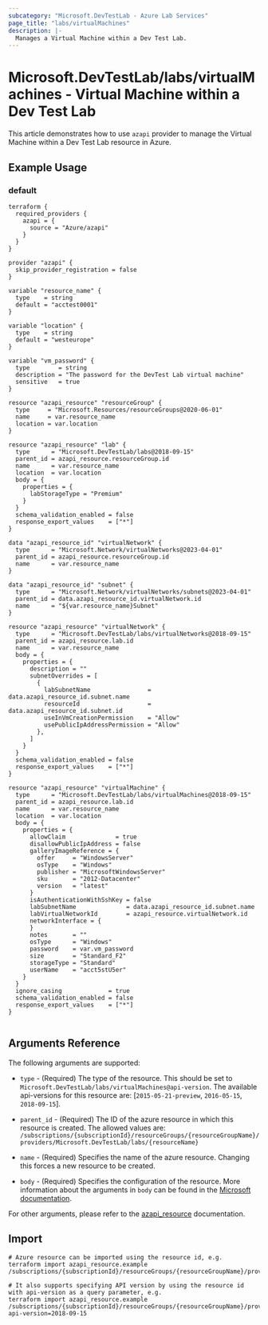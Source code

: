 ```yaml
---
subcategory: "Microsoft.DevTestLab - Azure Lab Services"
page_title: "labs/virtualMachines"
description: |-
  Manages a Virtual Machine within a Dev Test Lab.
---
```


# Microsoft.DevTestLab/labs/virtualMachines - Virtual Machine within a Dev Test Lab

This article demonstrates how to use `azapi` provider to manage the Virtual Machine within a Dev Test Lab resource in Azure.



## Example Usage

### default

```hcl
terraform {
  required_providers {
    azapi = {
      source = "Azure/azapi"
    }
  }
}

provider "azapi" {
  skip_provider_registration = false
}

variable "resource_name" {
  type    = string
  default = "acctest0001"
}

variable "location" {
  type    = string
  default = "westeurope"
}

variable "vm_password" {
  type        = string
  description = "The password for the DevTest Lab virtual machine"
  sensitive   = true
}

resource "azapi_resource" "resourceGroup" {
  type     = "Microsoft.Resources/resourceGroups@2020-06-01"
  name     = var.resource_name
  location = var.location
}

resource "azapi_resource" "lab" {
  type      = "Microsoft.DevTestLab/labs@2018-09-15"
  parent_id = azapi_resource.resourceGroup.id
  name      = var.resource_name
  location  = var.location
  body = {
    properties = {
      labStorageType = "Premium"
    }
  }
  schema_validation_enabled = false
  response_export_values    = ["*"]
}

data "azapi_resource_id" "virtualNetwork" {
  type      = "Microsoft.Network/virtualNetworks@2023-04-01"
  parent_id = azapi_resource.resourceGroup.id
  name      = var.resource_name
}

data "azapi_resource_id" "subnet" {
  type      = "Microsoft.Network/virtualNetworks/subnets@2023-04-01"
  parent_id = data.azapi_resource_id.virtualNetwork.id
  name      = "${var.resource_name}Subnet"
}

resource "azapi_resource" "virtualNetwork" {
  type      = "Microsoft.DevTestLab/labs/virtualNetworks@2018-09-15"
  parent_id = azapi_resource.lab.id
  name      = var.resource_name
  body = {
    properties = {
      description = ""
      subnetOverrides = [
        {
          labSubnetName                = data.azapi_resource_id.subnet.name
          resourceId                   = data.azapi_resource_id.subnet.id
          useInVmCreationPermission    = "Allow"
          usePublicIpAddressPermission = "Allow"
        },
      ]
    }
  }
  schema_validation_enabled = false
  response_export_values    = ["*"]
}

resource "azapi_resource" "virtualMachine" {
  type      = "Microsoft.DevTestLab/labs/virtualMachines@2018-09-15"
  parent_id = azapi_resource.lab.id
  name      = var.resource_name
  location  = var.location
  body = {
    properties = {
      allowClaim              = true
      disallowPublicIpAddress = false
      galleryImageReference = {
        offer     = "WindowsServer"
        osType    = "Windows"
        publisher = "MicrosoftWindowsServer"
        sku       = "2012-Datacenter"
        version   = "latest"
      }
      isAuthenticationWithSshKey = false
      labSubnetName              = data.azapi_resource_id.subnet.name
      labVirtualNetworkId        = azapi_resource.virtualNetwork.id
      networkInterface = {
      }
      notes       = ""
      osType      = "Windows"
      password    = var.vm_password
      size        = "Standard_F2"
      storageType = "Standard"
      userName    = "acct5stU5er"
    }
  }
  ignore_casing             = true
  schema_validation_enabled = false
  response_export_values    = ["*"]
}


```



## Arguments Reference

The following arguments are supported:

* `type` - (Required) The type of the resource. This should be set to `Microsoft.DevTestLab/labs/virtualMachines@api-version`. The available api-versions for this resource are: [`2015-05-21-preview`, `2016-05-15`, `2018-09-15`].

* `parent_id` - (Required) The ID of the azure resource in which this resource is created. The allowed values are:  
  `/subscriptions/{subscriptionId}/resourceGroups/{resourceGroupName}/providers/Microsoft.DevTestLab/labs/{resourceName}`

* `name` - (Required) Specifies the name of the azure resource. Changing this forces a new resource to be created.

* `body` - (Required) Specifies the configuration of the resource. More information about the arguments in `body` can be found in the [Microsoft documentation](https://learn.microsoft.com/en-us/azure/templates/Microsoft.DevTestLab/labs/virtualMachines?pivots=deployment-language-terraform).

For other arguments, please refer to the [azapi_resource](https://registry.terraform.io/providers/Azure/azapi/latest/docs/resources/resource) documentation.

## Import

 ```shell
 # Azure resource can be imported using the resource id, e.g.
 terraform import azapi_resource.example /subscriptions/{subscriptionId}/resourceGroups/{resourceGroupName}/providers/Microsoft.DevTestLab/labs/{resourceName}/virtualMachines/{resourceName}
 
 # It also supports specifying API version by using the resource id with api-version as a query parameter, e.g.
 terraform import azapi_resource.example /subscriptions/{subscriptionId}/resourceGroups/{resourceGroupName}/providers/Microsoft.DevTestLab/labs/{resourceName}/virtualMachines/{resourceName}?api-version=2018-09-15
 ```
